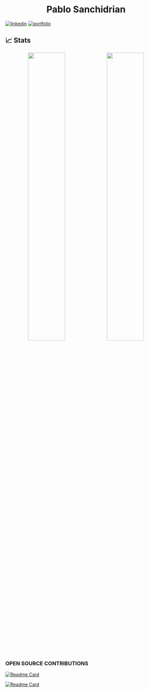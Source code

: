 


<h1 align="center">Pablo Sanchidrian</h1>

[![linkedin](https://img.shields.io/badge/linkedin-0A66C2?style=for-the-badge&logo=linkedin&logoColor=white)](www.linkedin.com/in/pablosanchidrian)
[![portfolio](https://img.shields.io/badge/my_portfolio-000?style=for-the-badge&logo=ko-fi&logoColor=white)](https://www.pablosanchidrian.com/)


## 📈 Stats

<p align="center">
	
  <img width="48%" src="https://github-readme-stats.vercel.app/api?username=PabloSanchi&show_icons=true&theme=tokyonight" />
  <img width="48%" src="https://github-readme-streak-stats.herokuapp.com/?user=PabloSanchi&theme=tokyonight" />
</p>


### OPEN SOURCE CONTRIBUTIONS

[![Readme Card](https://github-readme-stats.vercel.app/api/pin/?username=PabloSanchi&repo=spring-ai)](https://github.com/PabloSanchi/spring-ai)

[![Readme Card](https://github-readme-stats.vercel.app/api/pin/?username=PabloSanchi&repo=attu)](https://github.com/PabloSanchi/attu)


